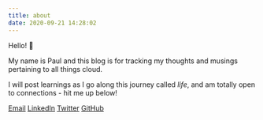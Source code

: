 ```yaml
---
title: about
date: 2020-09-21 14:28:02
---
```


Hello! 👋

My name is Paul and this blog is for tracking my thoughts and musings pertaining to all things cloud.

I will post learnings as I go along this journey called _life_, and am totally open to connections - hit me up below!

[Email](mailto:paulmarsicloud@gmail.com)
[LinkedIn](http://linkedin.com/in/paulmarsicovetere)
[Twitter](https://twitter.com/paulmarsicloud)
[GitHub](http://github.com/probberechts/paulmarsicloud)